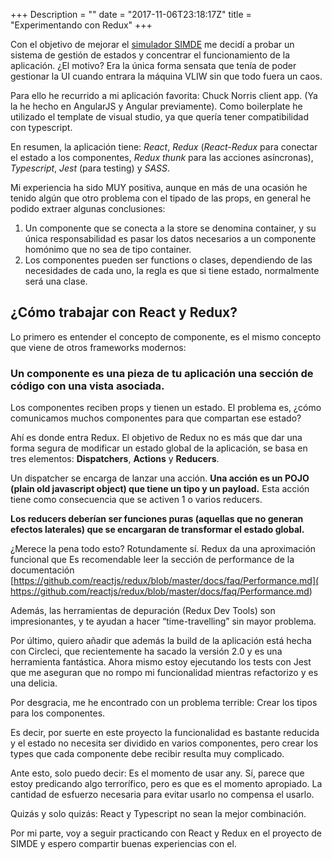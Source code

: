 +++
Description = ""
date = "2017-11-06T23:18:17Z"
title = "Experimentando con Redux"
+++

Con el objetivo de mejorar el [simulador SIMDE](https://github.com/etsiiull/SIMDE) me decidí a probar un sistema de gestión de estados y concentrar el funcionamiento de la aplicación. ¿El motivo? Era la única forma sensata que tenía de poder gestionar la UI cuando entrara la máquina VLIW sin que todo fuera un caos.

Para ello he recurrido a mi aplicación favorita: Chuck Norris client app. (Ya la he hecho en AngularJS y Angular previamente). Como boilerplate he utilizado el template de visual studio, ya que quería tener compatibilidad con typescript. 

En resumen, la aplicación tiene: *React*, *Redux* (*React-Redux* para conectar el estado a los componentes, *Redux thunk* para las acciones asíncronas), *Typescript*, *Jest* (para testing) y *SASS*. 

Mi experiencia ha sido MUY positiva, aunque en más de una ocasión he tenido algún que otro problema con el tipado de las props, en general he podido extraer algunas conclusiones:

1. Un componente que se conecta a la store se denomina container, y su única responsabilidad es pasar los datos necesarios a un componente homónimo que no sea de tipo container.
2. Los componentes pueden ser functions o clases, dependiendo de las necesidades de cada uno, la regla es que si tiene estado, normalmente será una clase.

## ¿Cómo trabajar con React y Redux? 

Lo primero es entender el concepto de componente, es el mismo concepto que viene de otros frameworks modernos: 

### Un componente es una pieza de tu aplicación una sección de código con una vista asociada.  

Los componentes reciben props y tienen un estado. El problema es, ¿cómo comunicamos muchos componentes para que compartan ese estado?

Ahí es donde entra Redux. El objetivo de Redux no es más que dar una forma segura de modificar un estado global de la aplicación, se basa en tres elementos: **Dispatchers**, **Actions** y **Reducers**.

Un dispatcher se encarga de lanzar una acción. **Una acción es un POJO (plain old javascript object) que tiene un tipo y un payload.** Esta acción tiene como consecuencia que se activen 1 o varios reducers. 

**Los reducers deberían ser funciones puras (aquellas que no generan efectos laterales) que se encargaran de transformar el estado global.**

¿Merece la pena todo esto?
Rotundamente sí. Redux da una aproximación funcional que  Es recomendable leer la sección de performance de la documentación [https://github.com/reactjs/redux/blob/master/docs/faq/Performance.md]( https://github.com/reactjs/redux/blob/master/docs/faq/Performance.md)  

Además, las herramientas de depuración (Redux Dev Tools) son impresionantes, y te ayudan a hacer “time-travelling” sin mayor problema.

Por último, quiero añadir que además la build de la aplicación está hecha con Circleci, que recientemente ha sacado la versión 2.0 y es una herramienta fantástica. Ahora mismo estoy ejecutando los tests con Jest que me aseguran que no rompo mi funcionalidad mientras refactorizo y es una delicia.

Por desgracia, me he encontrado con un problema terrible: Crear los tipos para los componentes.

Es decir, por suerte en este proyecto la funcionalidad es bastante reducida y el estado no necesita ser dividido en varios componentes, pero crear los types que cada componente debe recibir resulta muy complicado.

Ante esto, solo puedo decir: Es el momento de usar any. Sí, parece que estoy predicando algo terrorífico, pero es que es el momento apropiado. La cantidad de esfuerzo necesaria para evitar usarlo no compensa el usarlo.

Quizás y solo quizás: React y Typescript no sean la mejor combinación. 

Por mi parte, voy a seguir practicando con React y Redux en el proyecto de SIMDE y espero compartir buenas experiencias con el. 